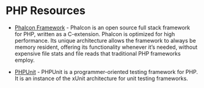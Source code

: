 # PHP Resources

* [Phalcon Framework](https://docs.phalcon.io/4.0/en/introduction) - Phalcon is an open source full stack framework for PHP, written as a C-extension. Phalcon is optimized for high performance. Its unique architecture allows the framework to always be memory resident, offering its functionality whenever it’s needed, without expensive file stats and file reads that traditional PHP frameworks employ.

* [PHPUnit](https://phpunit.de/index.html) - PHPUnit is a programmer-oriented testing framework for PHP. It is an instance of the xUnit architecture for unit testing frameworks.
